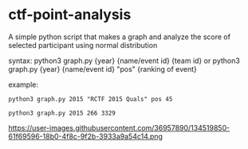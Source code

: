 # ctf-point-analysis
A simple python script that makes a graph and analyze the score of selected participant using normal distribution 

syntax:
python3 graph.py {year} {name/event id} {team id}
or 
python3 graph.py {year} {name/event id} "pos" {ranking of event}

example:

`python3 graph.py 2015 "RCTF 2015 Quals" pos 45 `

`python3 graph.py 2015 266 3329 ` 

https://user-images.githubusercontent.com/36957890/134519850-61f69596-18b0-4f8c-9f2b-3933a9a54c14.png
